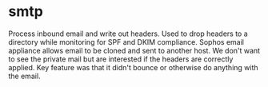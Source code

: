 # smtp
Process inbound email and write out headers. 
Used to drop headers to a directory while monitoring for SPF and DKIM compliance. Sophos email appliance allows email to be cloned and sent to another host. We don't want to see the private mail but are interested if the headers are correctly applied.
Key feature was that it didn't bounce or otherwise do anything with the email.


